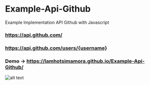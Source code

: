 # Example-Api-Github
Example Implementation API Github with Javascript

### https://api.github.com/
### https://api.github.com/users/{username}

### Demo -> https://lamhotsimamora.github.io/Example-Api-Github/

![alt text](https://garudaframeworkpro.lamhotsimamora.com/example-api-github.png)
